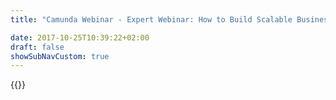 ```yaml
---
title: "Camunda Webinar - Expert Webinar: How to Build Scalable Business Automation with Microservices | Camunda BPM"

date: 2017-10-25T10:39:22+02:00
draft: false
showSubNavCustom: true
---
```

{{<webinar-single
title="Expert Webinar: How to Build Scalable Business Automation with Microservices"
image=""
language="en"
hubspotid="ab204c87-b2a8-443e-b5fa-6e3a1d4418be"
description="Many organizations are hampered with legacy infrastructure, monolithic application design, proprietary platforms and “untouchable” code - the result of decades of poor application development practices and over-customization of packaged software solutions. As a result, the pendulum is swinging from “buy” back to “build” for the automation of core business operations and driving the trend towards business automation platforms that support rapid software development in-house. <br><br>Join this webinar with award-winning BPM analyst, consultant and author Sandy Kemsley, as she discusses key requirements and success strategies for developing a scalable business automation platform that supports internal application development by distributed teams and delivers true business agility. <br><br>In this webinar you will learn:<br>- Why a monolithic architecture, whether a legacy application or an all-in-one business automation platform, lacks the agility and scalability required for businesses to survive and thrive<br><br>- How a best-of-breed business automation platform can be assembled from a set of components in a microservices architecture<br><br>- How to migrate from your legacy systems to a best-of-breed business automation platform<br><br>__Webinar Date: Tuesday, Nov 12, 2019 1, 8am PT/ 11am ET / 5pm CET__<br><br>Can’t make it to the webinar? Register anyway to receive the recorded session once it’s available.<br><br>__Speakers:__<br><br>__Sandy Kemsley__<br>*BPM analyst, consultant and author*<br><br>Sandy Kemsley is an independent analyst, consultant and process architect specializing in business process management and the social enterprise. During her career, she has founded companies in the area of content management, process management and e-commerce, and held the position of BPM evangelist for a major software vendor.<br><br>Sandy writes a popular BPM blog at www.column2.com and is a featured conference speaker on BPM and digital transformation. She is a contributing author to books on social BPM and adaptive case management, and the winner of the 2016 Marvin L. Manheim award for significant contributions in the field of workflow.<br><br><br>__Jakob Freund__<br>*Co-Author Real-Life BPMN, Cofounder and CEO, Camunda*<br><br>Jakob is co-founder and CEO of Camunda, a Berlin based software vendor specializing in business process management (BPM). Jakob has been active in this industry for more than ten years and and co-authored the successful „Real-Life BPMN“ guide to process modeling.  At Camunda, Jakob is responsible for the general corporate strategy, product management and the international go-to-market organization."
recordinglink="0"
embedlink=""
datetime="2019-11-12T17:00+02:00"
datetimeend="2019-11-12T18:00+02:00"
gotowebinarwebinarkey=""
image="">}}